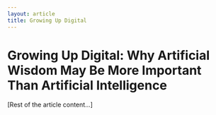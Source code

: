 ```yaml
---
layout: article
title: Growing Up Digital
---
```


# Growing Up Digital: Why Artificial Wisdom May Be More Important Than Artificial Intelligence

[Rest of the article content...]